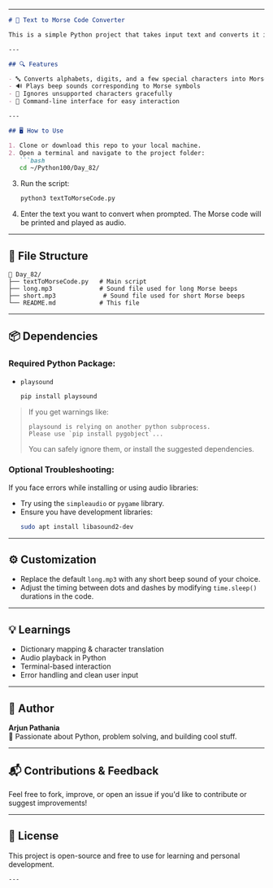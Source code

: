 
---

```markdown
# 📡 Text to Morse Code Converter

This is a simple Python project that takes input text and converts it into **Morse code**, with the added feature of **playing audio beeps** for each dot and dash.

---

## 🔍 Features

- 🔤 Converts alphabets, digits, and a few special characters into Morse code
- 🔊 Plays beep sounds corresponding to Morse symbols
- 🧼 Ignores unsupported characters gracefully
- 💬 Command-line interface for easy interaction

---

## 🖥️ How to Use

1. Clone or download this repo to your local machine.
2. Open a terminal and navigate to the project folder:
   ```bash
   cd ~/Python100/Day_82/
   ```
3. Run the script:
   ```bash
   python3 textToMorseCode.py
   ```
4. Enter the text you want to convert when prompted. The Morse code will be printed and played as audio.

---

## 📁 File Structure

```
📂 Day_82/
├── textToMorseCode.py   # Main script
├── long.mp3             # Sound file used for long Morse beeps
├── short.mp3             # Sound file used for short Morse beeps
└── README.md            # This file
```

---

## 📦 Dependencies

### Required Python Package:

- `playsound`
  ```bash
  pip install playsound
  ```

> If you get warnings like:
> ```
> playsound is relying on another python subprocess.
> Please use `pip install pygobject`...
> ```
> You can safely ignore them, or install the suggested dependencies.

### Optional Troubleshooting:
If you face errors while installing or using audio libraries:

- Try using the `simpleaudio` or `pygame` library.
- Ensure you have development libraries:
  ```bash
  sudo apt install libasound2-dev
  ```

---

## ⚙️ Customization

- Replace the default `long.mp3` with any short beep sound of your choice.
- Adjust the timing between dots and dashes by modifying `time.sleep()` durations in the code.

---

## 💡 Learnings

- Dictionary mapping & character translation
- Audio playback in Python
- Terminal-based interaction
- Error handling and clean user input

---

## 👤 Author

**Arjun Pathania**  
🧠 Passionate about Python, problem solving, and building cool stuff.

---

## 📬 Contributions & Feedback

Feel free to fork, improve, or open an issue if you'd like to contribute or suggest improvements!

---

## 🧭 License

This project is open-source and free to use for learning and personal development.

```
---